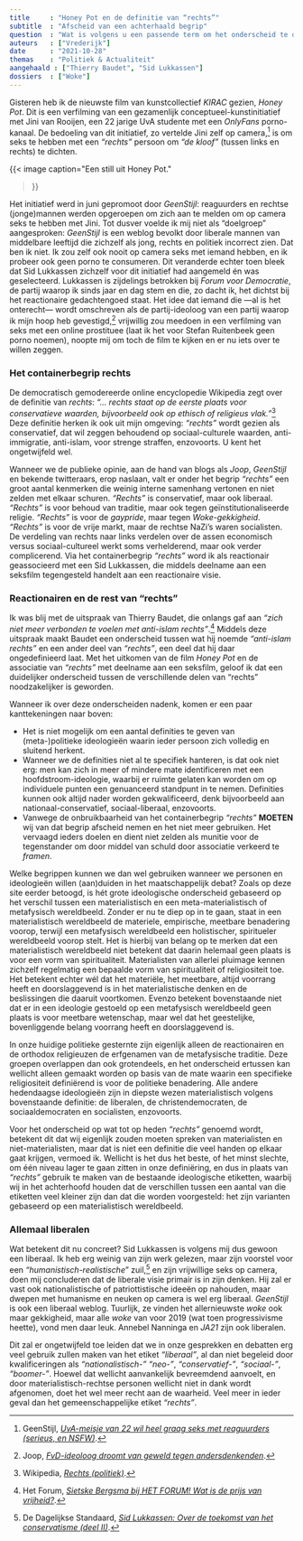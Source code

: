 ```yaml
---
title     : "Honey Pot en de definitie van “rechts”"
subtitle  : "Afscheid van een achterhaald begrip"
question  : "Wat is volgens u een passende term om het onderscheid te duiden?"
auteurs   : ["Vrederijk"]
date      : "2021-10-28"
themas    : "Politiek & Actualiteit"
aangehaald : ["Thierry Baudet", "Sid Lukkassen"]
dossiers  : ["Woke"]
---
```



Gisteren heb ik de nieuwste film van kunstcollectief _KIRAC_ gezien, _Honey Pot_. Dit is een verfilming van een gezamenlijk conceptueel-kunstinitiatief met Jini van Rooijen, een 22 jarige UvA studente met een _OnlyFans_ porno-kanaal. De bedoeling van dit initiatief, zo vertelde Jini zelf op camera,[^1] is om seks te hebben met een _“rechts”_ persoon om _“de kloof”_ (tussen links en rechts) te dichten.

{{< image
	caption="Een still uit Honey Pot."
>}}

Het initiatief werd in juni gepromoot door _GeenStijl_: reaguurders en rechtse (jonge)mannen werden opgeroepen om zich aan te melden om op camera seks te hebben met Jini. Tot dusver voelde ik mij niet als “doelgroep” aangesproken: _GeenStijl_ is een weblog bevolkt door liberale mannen van middelbare leeftijd die zichzelf als jong, rechts en politiek incorrect zien. Dat ben ik niet. Ik zou zelf ook nooit op camera seks met iemand hebben, en ik probeer ook geen porno te consumeren. Dit veranderde echter toen bleek dat Sid Lukkassen zichzelf voor dit initiatief had aangemeld én was geselecteerd. Lukkassen is zijdelings betrokken bij _Forum voor Democratie_, de partij waarop ik sinds jaar en dag stem en die, zo dacht ik, het dichtst bij het reactionaire gedachtengoed staat. Het idee dat iemand die —al is het onterecht— wordt omschreven als de partij-ideoloog van een partij waarop ik mijn hoop heb gevestigd,[^2] vrijwillig zou meedoen in een verfilming van seks met een online prostituee (laat ik het voor Stefan Ruitenbeek geen porno noemen), noopte mij om toch de film te kijken en er nu iets over te willen zeggen.


### Het containerbegrip rechts

De democratisch gemodereerde online encyclopedie Wikipedia zegt over de definitie van _rechts_: _“… rechts staat op de eerste plaats voor conservatieve waarden, bijvoorbeeld ook op ethisch of religieus vlak.”_[^3] Deze definitie herken ik ook uit mijn omgeving: _“rechts”_ wordt gezien als conservatief, dat wil zeggen behoudend op sociaal-culturele waarden, anti-immigratie, anti-islam, voor strenge straffen, enzovoorts. U kent het ongetwijfeld wel.

Wanneer we de publieke opinie, aan de hand van blogs als _Joop_, _GeenStijl_ en bekende twitteraars, erop naslaan, valt er onder het begrip _“rechts”_ een groot aantal kenmerken die weinig interne samenhang vertonen en niet zelden met elkaar schuren. _“Rechts”_ is conservatief, maar ook liberaal. _“Rechts”_ is voor behoud van traditie, maar ook tegen geïnstitutionaliseerde religie. _“Rechts”_ is voor de _gaypride_, maar tegen _Woke-gekkigheid_. _“Rechts”_ is voor de vrije markt, maar de rechtse NaZi’s waren socialisten. De verdeling van rechts naar links verdelen over de assen economisch versus sociaal-cultureel werkt soms verhelderend, maar ook verder complicerend. Via het containerbegrip _“rechts”_ word ik als reactionair geassocieerd met een Sid Lukkassen, die middels deelname aan een seksfilm tegengesteld handelt aan een reactionaire visie. 



### Reactionairen en de rest van “rechts”

Ik was blij met de uitspraak van Thierry Baudet, die onlangs gaf aan _“zich niet meer verbonden te voelen met anti-islam rechts”_.[^4] Middels deze uitspraak maakt Baudet een onderscheid tussen wat hij noemde _“anti-islam rechts”_ en een ander deel van _“rechts”_, een deel dat hij daar ongedefinieerd laat. Met het uitkomen van de film _Honey Pot_ en de associatie van _“rechts”_ met deelname aan een seksfilm, geloof ik dat een duidelijker onderscheid tussen de verschillende delen van “rechts” noodzakelijker is geworden.

Wanneer ik over deze onderscheiden nadenk, komen er een paar kanttekeningen naar boven:

* Het is niet mogelijk om een aantal definities te geven van (meta-)politieke ideologieën waarin ieder persoon zich volledig en sluitend herkent. 
* Wanneer we de definities niet al te specifiek hanteren, is dat ook niet erg: men kan zich in meer of mindere mate identificeren met een hoofdstroom-ideologie, waarbij er ruimte gelaten kan worden om op individuele punten een genuanceerd standpunt in te nemen. Definities kunnen ook altijd nader worden gekwalificeerd, denk bijvoorbeeld aan nationaal-conservatief, sociaal-liberaal, enzovoorts. 
* Vanwege de onbruikbaarheid van het containerbegrip _“rechts”_ **MOETEN** wij van dat begrip afscheid nemen en het niet meer gebruiken. Het vervaagd ieders doelen en dient niet zelden als munitie voor de tegenstander om door middel van schuld door associatie verkeerd te _framen_.

Welke begrippen kunnen we dan wel gebruiken wanneer we personen en ideologieën willen (aan)duiden in het maatschappelijk debat? Zoals op deze site eerder betoogd, is hét grote ideologische onderscheid gebaseerd op het verschil tussen een materialistisch en een meta-materialistisch of metafysisch wereldbeeld. Zonder er nu te diep op in te gaan, staat in een materialistisch wereldbeeld de materiele, empirische, meetbare benadering voorop, terwijl een metafysisch wereldbeeld een holistischer, spiritueler wereldbeeld voorop stelt. Het is hierbij van belang op te merken dat een materialistisch wereldbeeld niet betekent dat daarin helemaal geen plaats is voor een vorm van spiritualiteit. Materialisten van allerlei pluimage kennen zichzelf regelmatig een bepaalde vorm van spiritualiteit of religiositeit toe. Het betekent echter wél dat het materiële, het meetbare, altijd voorrang heeft en doorslaggevend is in het materialistische denken en de beslissingen die daaruit voortkomen. Evenzo betekent bovenstaande niet dat er in een ideologie gestoeld op een metafysisch wereldbeeld geen plaats is voor meetbare wetenschap, maar wel dat het geestelijke, bovenliggende belang voorrang heeft en doorslaggevend is.

In onze huidige politieke gesternte zijn eigenlijk alleen de reactionairen en de orthodox religieuzen de erfgenamen van de metafysische traditie. Deze groepen overlappen dan ook grotendeels, en het onderscheid ertussen kan wellicht alleen gemaakt worden op basis van de mate waarin een specifieke religiositeit definiërend is voor de politieke benadering. Alle andere hedendaagse ideologieën zijn in diepste wezen materialistisch volgens bovenstaande definitie: de liberalen, de christendemocraten, de sociaaldemocraten en socialisten, enzovoorts.

Voor het onderscheid op wat tot op heden _“rechts”_ genoemd wordt, betekent dit dat wij eigenlijk zouden moeten spreken van materialisten en niet-materialisten, maar dat is niet een definitie die veel handen op elkaar gaat krijgen, vermoed ik. Wellicht is het dus het beste, of het minst slechte, om één niveau lager te gaan zitten in onze definiëring, en dus in plaats van _“rechts”_ gebruik te maken van de bestaande ideologische etiketten, waarbij wij in het achterhoofd houden dat de verschillen tussen een aantal van die etiketten veel kleiner zijn dan dat die worden voorgesteld: het zijn varianten gebaseerd op een materialistisch wereldbeeld.


### Allemaal liberalen

Wat betekent dit nu concreet? Sid Lukkassen is volgens mij dus gewoon een liberaal. Ik heb erg weinig van zijn werk gelezen, maar zijn voorstel voor een _“humanistisch-realistische_” zuil,[^5] en zijn vrijwillige seks op camera, doen mij concluderen dat de liberale visie primair is in zijn denken. Hij zal er vast ook nationalistische of patriottistische ideeën op nahouden, maar dwepen met humanisme en neuken op camera is wel erg liberaal. _GeenStijl_ is ook een liberaal weblog. Tuurlijk, ze vinden het allernieuwste _woke_ ook maar gekkigheid, maar alle _woke_ van voor 2019 (wat toen progressivisme heette), vond men daar leuk. Annebel Nanninga en _JA21_ zijn ook liberalen.

Dit zal er ongetwijfeld toe leiden dat we in onze gesprekken en debatten erg veel gebruik zullen maken van het etiket _“liberaal”_, al dan niet begeleid door kwalificeringen als _“nationalistisch-”_ _“neo-”_, _“conservatief-”_, _“sociaal-”_, _“boomer-”_. Hoewel dat wellicht aanvankelijk bevreemdend aanvoelt, en door materialistisch-rechtse personen wellicht niet in dank wordt afgenomen, doet het wel meer recht aan de waarheid. Veel meer in ieder geval dan het gemeenschappelijke etiket _“rechts”_.


[^1]: GeenStijl, _[UvA-meisje van 22 wil heel graag seks met reaguurders (serieus, en NSFW)](https://www.geenstijl.nl/5159588/uva-meisje-van-22-wil-heel-graag-seks-met-reaguurders-serieus-en-nsfw/)_.
[^2]: Joop, _[FvD-ideoloog droomt van geweld tegen andersdenkenden](https://joop.bnnvara.nl/nieuws/fvd-ideoloog-droomt-van-geweld-tegen-andersdenkenden)_.
[^3]: Wikipedia, _[Rechts (politiek)](https://nl.wikipedia.org/wiki/Rechts_(politiek))_.
[^4]: Het Forum, _[Sietske Bergsma bij HET FORUM! Wat is de prijs van vrijheid?](https://www.youtube.com/watch?t=636)_.
[^5]: De Dagelijkse Standaard, _[Sid Lukkassen: Over de toekomst van het conservatisme (deel II)](https://www.dagelijksestandaard.nl/2020/11/sid-lukkassen-over-de-toekomst-van-het-conservatisme-deel-ii/)_.
